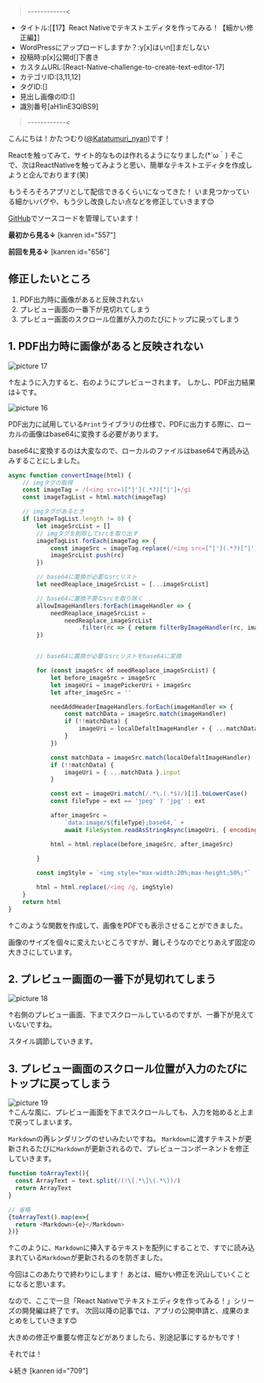 >------------<
- タイトル:[【17】React Nativeでテキストエディタを作ってみる！【細かい修正編】]
- WordPressにアップロードしますか？:y[x]はいn[]まだしない
- 投稿時:p[x]公開d[]下書き
- カスタムURL:[React-Native-challenge-to-create-text-editor-17]
- カテゴリID:[3,11,12]
- タグID:[]
- 見出し画像のID:[]
- 識別番号[aH1inE3QlBS9]
>------------<



こんにちは！かたつむり([@Katatumuri_nyan](https://twitter.com/Katatumuri_nyan))です！

Reactを触ってみて、サイト的なものは作れるようになりました(*´ω｀)
そこで、次はReactNativeを触ってみようと思い、簡単なテキストエディタを作成しようと企んでおります(笑)

もうそろそろアプリとして配信できるくらいになってきた！
いま見つかっている細かいバグや、もう少し改良したい点などを修正していきます😊

[GitHub](https://github.com/katatumuri-maimai/snail_Markdown_TextEditor)でソースコードを管理しています！

**最初から見る↓**
[kanren id="557"]

**前回を見る↓**
[kanren id="656"]


## 修正したいところ

1. PDF出力時に画像があると反映されない
2. プレビュー画面の一番下が見切れてしまう
3. プレビュー画面のスクロール位置が入力のたびにトップに戻ってしまう


## 1. PDF出力時に画像があると反映されない
![picture 17](/5df58ec5d0b7143c306ed7665c6d93939846d4990e31b972f3eb693156b2279b.png)  

↑左ように入力すると、右のようにプレビューされます。
しかし、PDF出力結果は↓です。

![picture 16](/e32b296325c61dc818f25aabe1b0935527ef3957ade4c6e8dad1977ec48e5b97.png)  

PDF出力に試用している`Print`ライブラリの仕様で、PDFに出力する際に、ローカルの画像はbase64に変換する必要があります。

base64に変換するのは大変なので、ローカルのファイルはbase64で再読み込みすることにしました。


```javascript
async function convertImage(html) {
    // imgタグの取得
    const imageTag = /(<img src=)["|'](.*?)["|']+/gi
    const imageTagList = html.match(imageTag)

    // imgタグがあるとき
    if (imageTagList.length != 0) {
        let imageSrcList = []
        // imgタグを削除してsrcを取り出す
        imageTagList.forEach(imageTag => {
            const imageSrc = imageTag.replace(/<img src=["|'](.*?)["|']+/i, "$1")
            imageSrcList.push(rc)
        })

        // base64に置換が必要なsrcリスト
        let needReaplace_imageSrcList = [...imageSrcList]

        // base64に置換不要なsrcを取り除く
        allowImageHandlers.forEach(imageHandler => {
            needReaplace_imageSrcList =
                needReaplace_imageSrcList
                    .filter(rc => { return filterByImageHandler(rc, imageHandler) })
        })


        // base64に置換が必要なsrcリストをbase64に変換

        for (const imageSrc of needReaplace_imageSrcList) {
            let before_imageSrc = imageSrc
            let imageUri = imagePickerUri + imageSrc
            let after_imageSrc = ''

            needAddHeaderImageHandlers.forEach(imageHandler => {
                const matchData = imageSrc.match(imageHandler)
                if (!!matchData) {
                    imageUri = localDefaltImageHandler + { ...matchData }.input
                }
            })

            const matchData = imageSrc.match(localDefaltImageHandler)
            if (!!matchData) {
                imageUri = { ...matchData }.input
            }

            const ext = imageUri.match(/.*\.(.*$)/)[1].toLowerCase()
            const fileType = ext == 'jpeg' ? 'jpg' : ext

            after_imageSrc =
                `data:image/${fileType};base64,` +
                await FileSystem.readAsStringAsync(imageUri, { encoding: FileSystem.EncodingType.Base64 })

            html = html.replace(before_imageSrc, after_imageSrc)

        }
        
        const imgStyle = `<img style="max-width:20%;max-height;50%;"`

        html = html.replace(/<img /g, imgStyle)
    }
    return html
}
```
↑このような関数を作成して、画像をPDFでも表示させることができました。

画像のサイズを個々に変えたいところですが、難しそうなのでとりあえず固定の大きさにしています。



## 2. プレビュー画面の一番下が見切れてしまう
![picture 18](/ca30e64cfa7c01c3180cb89af5ef8977eb9058bbc041a25f43bba324c07d4df4.png)  

↑右側のプレビュー画面、下までスクロールしているのですが、一番下が見えていないですね。

スタイル調節していきます。

## 3. プレビュー画面のスクロール位置が入力のたびにトップに戻ってしまう
![picture 19](/b039e03dd08446ceba675e7cec2c6f17da9bb0c23185364e3b3b717ab0dd1dad.gif)  
↑こんな風に、プレビュー画面を下までスクロールしても、入力を始めると上まで戻ってしまいます。

`Markdown`の再レンダリングのせいみたいですね。
`Markdown`に渡すテキストが更新されるたびに`Markdown`が更新されるので、プレビューコンポーネントを修正していきます。

```javascript
function toArrayText(){
  const ArrayText = text.split(/(!\[.*\]\(.*\))/)
  return ArrayText
}

// 省略
{toArrayText().map(e=>{
  return <Markdown>{e}</Markdown>
})}
```
↑このように、`Markdown`に挿入するテキストを配列にすることで、すでに読み込まれている`Markdown`が更新されるのを防ぎました。



今回はこのあたりで終わりにします！
あとは、細かい修正を沢山していくことになると思います。

なので、ここで一旦「React Nativeでテキストエディタを作ってみる！」シリーズの開発編は終了です。
次回以降の記事では、アプリの公開申請と、成果のまとめをしていきます😊

大きめの修正や重要な修正などがありましたら、別途記事にするかもです！


それでは！

↓続き
[kanren id="709"]